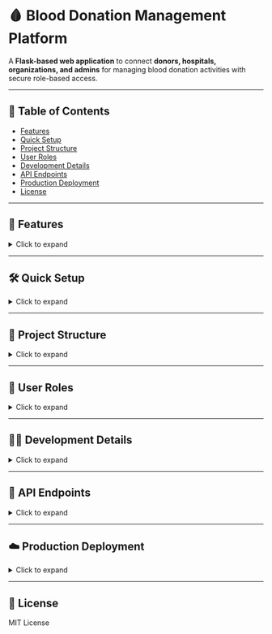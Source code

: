 # 🩸 Blood Donation Management Platform

A **Flask-based web application** to connect **donors, hospitals, organizations, and admins** for managing blood donation activities with secure role-based access.

---

## 📖 Table of Contents

* [Features](#-features)
* [Quick Setup](#-quick-setup)
* [Project Structure](#-project-structure)
* [User Roles](#-user-roles)
* [Development Details](#-development-details)
* [API Endpoints](#-api-endpoints)
* [Production Deployment](#-production-deployment)
* [License](#-license)

---

## 🚀 Features

<details>
<summary>Click to expand</summary>

* 🔑 **Role-Based System**

  * Donors: Register, manage profiles, track donation history
  * Hospitals: Request blood, manage urgent needs
  * Organizations: Organize events, manage donor networks
  * Admins: Manage users and platform settings

* 🩸 **Core Functionality**

  * Secure login & authentication
  * Blood type compatibility matching
  * Search/filter donors
  * Emergency request system
  * Real-time notifications & alerts

* 📱 **Responsive Design** – Works on mobile and desktop

* 🔐 **Security Features** – CSRF protection, password hashing, role-based access control

</details>

---

## 🛠️ Quick Setup

<details>
<summary>Click to expand</summary>

### 1. Prerequisites

* Python 3.11+
* PostgreSQL (production) or SQLite (development)

### 2. Installation

```bash
unzip blood_donation_platform_source.zip
cd blood_donation_platform

pip install -r requirements.txt
# or
uv sync
```

### 3. Set Environment Variables

```bash
export SESSION_SECRET="your-secret-key"
export DATABASE_URL="sqlite:///instance/blood_donation.db"
```

### 4. Run the Application

```bash
# Development
python main.py

# Production
gunicorn --bind 0.0.0.0:5000 main:app
```

Open: [http://localhost:5000](http://localhost:5000)

</details>

---

## 📂 Project Structure

<details>
<summary>Click to expand</summary>

```
blood_donation_platform/
├── app.py              # Flask app setup
├── models.py           # Database models
├── routes.py           # Routes & controllers
├── forms.py            # WTForms definitions
├── utils.py            # Helper functions
├── main.py             # Entry point
├── static/
│   ├── css/            # Custom CSS
│   └── js/             # JavaScript
└── templates/          # Jinja2 templates
    ├── auth/           # Login/Register
    ├── donor/          # Donor dashboard
    ├── hospital/       # Hospital dashboard
    ├── organization/   # Organization dashboard
    ├── admin/          # Admin panel
    └── search/         # Search functionality
```

</details>

---

## 👥 User Roles

<details>
<summary>Click to expand</summary>

* **Donor**

  * Complete profile with medical info
  * Check donation eligibility
  * Respond to hospital requests
  * Track history

* **Hospital**

  * Create urgent requests
  * Manage hospital profile
  * View donor responses

* **Organization**

  * Organize donation events
  * Manage donor network
  * Collaborate with hospitals

* **Admin**

  * User & role management
  * System oversight
  * Analytics and reporting

</details>

---

## 🧑‍💻 Development Details

<details>
<summary>Click to expand</summary>

### Technologies Used

* **Backend:** Python, Flask, SQLAlchemy, WTForms
* **Frontend:** HTML, CSS, JavaScript
* **Database:** PostgreSQL (prod), SQLite (dev)
* **Server:** Gunicorn (prod)

### Database Models

* `User` – Base user authentication
* `DonorProfile` – Donor info
* `HospitalProfile` – Hospital details
* `OrganizationProfile` – Organization info
* `BloodRequest` – Requests made by hospitals
* `Donation` – Records of donations
* `DonationEvent` – Organized events

</details>

---

## 🔗 API Endpoints

<details>
<summary>Click to expand</summary>

* **Authentication:** `/login`, `/register`, `/logout`
* **Dashboards:** `/dashboard`, `/donor/dashboard`, `/hospital/dashboard`
* **Profiles:** `/donor/profile`, `/hospital/profile`, `/organization/profile`
* **Search:** `/search/donors`
* **Requests:** `/hospital/request-blood`

</details>

---

## ☁️ Production Deployment

<details>
<summary>Click to expand</summary>

* Use **PostgreSQL** with secure credentials
* Configure **Gunicorn** as WSGI server
* Enable **HTTPS** with SSL
* Add **security headers**
* Set up monitoring/logging

</details>

---

## 📜 License

MIT License
